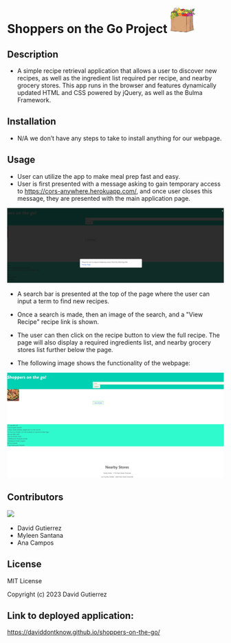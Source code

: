 # **Shoppers on the Go Project** <img src="assets/img/grocery.jpg" alt="Grocery" width="60" height="60"/>

## Description

- A simple recipe retrieval application that allows a user to discover new recipes, as well as the ingredient list required per recipe, and nearby grocery stores. This app runs in the browser and features dynamically updated HTML and CSS powered by jQuery, as well as the Bulma Framework.
## Installation

- N/A we don’t have any steps to take to install anything for our webpage.

## Usage
-  User can utilize the app to make meal prep fast and easy.
-  User is first presented with a message asking to gain temporary access to https://cors-anywhere.herokuapp.com/, and once user closes this message, they are presented with the main application page.

![Alt text](assets/img/Heroku%20Access.png)


- A search bar is presented at the top of the page where the user can input a term to find new recipes.

- Once a search is made, then an image of the search, and a "View Recipe" recipe link is shown.

- The user can then click on the recipe button to view the full recipe. The page will also display a required ingredients list, and nearby grocery stores list further below the page.

- The following image shows the functionality of the webpage:

 ![Alt text](assets/img/Shoppers%20Webpage.png)

 ## Contributors
 <a href="https://github.com/DavidDontKNow/Shoppers-on-the-go/graphs/contributors">
  <img src="https://contrib.rocks/image?repo=DavidDontKNow/Shoppers-on-the-go" />
</a>
<!-- Made with [contrib.rocks](https://contrib.rocks). -->

-  David Gutierrez
-  Myleen Santana
-  Ana Campos

## License
MIT License

Copyright (c) 2023 David Gutierrez

## Link to deployed application: 
https://daviddontknow.github.io/shoppers-on-the-go/
